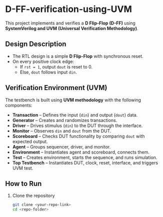 # D-FF-verification-using-UVM  

This project implements and verifies a **D Flip-Flop (D-FF)** using **SystemVerilog and UVM (Universal Verification Methodology)**.  

## Design Description  
- The RTL design is a simple **D Flip-Flop** with synchronous reset.  
- On every positive clock edge:  
  - If `rst = 1`, output `dout` is reset to 0.  
  - Else, `dout` follows input `din`.  

## Verification Environment (UVM)  
The testbench is built using **UVM methodology** with the following components:  
- **Transaction** – Defines the input (`din`) and output (`dout`) data.  
- **Generator** – Creates and randomizes transactions.  
- **Driver** – Drives stimulus (`din`) to the DUT through the interface.  
- **Monitor** – Observes `din` and `dout` from the DUT.  
- **Scoreboard** – Checks DUT functionality by comparing `dout` with expected output.  
- **Agent** – Groups sequencer, driver, and monitor.  
- **Environment** – Instantiates agent and scoreboard, connects them.  
- **Test** – Creates environment, starts the sequence, and runs simulation.  
- **Top Testbench** – Instantiates DUT, clock, reset, interface, and triggers UVM test.  

## How to Run  
1. Clone the repository  
   ```bash
   git clone <your-repo-link>
   cd <repo-folder>
